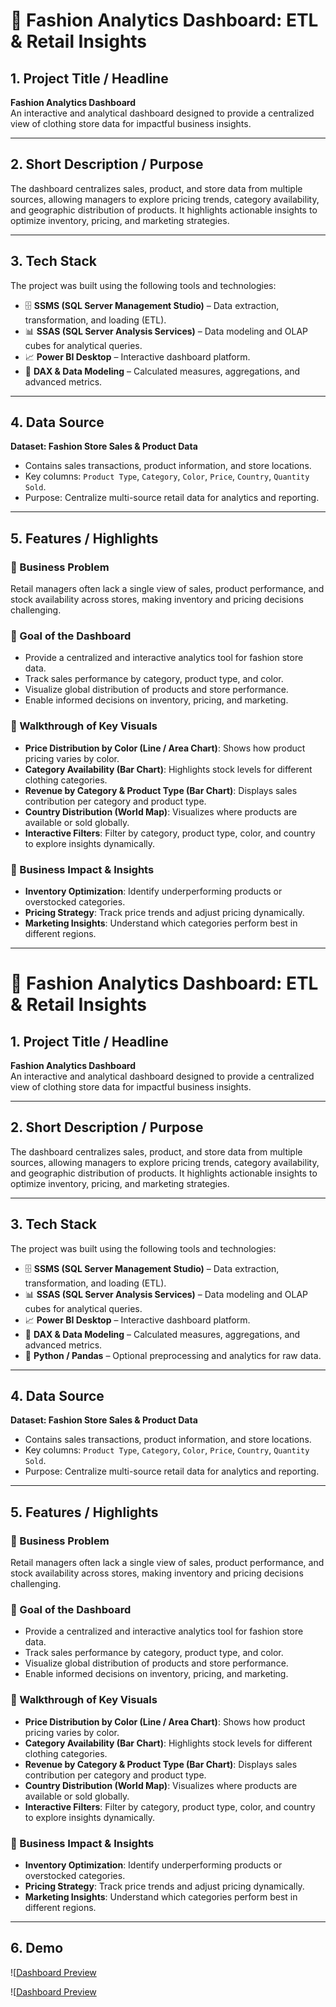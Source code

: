 # 👗 Fashion Analytics Dashboard: ETL & Retail Insights

## 1. Project Title / Headline
**Fashion Analytics Dashboard**  
An interactive and analytical dashboard designed to provide a centralized view of clothing store data for impactful business insights.

---

## 2. Short Description / Purpose
The dashboard centralizes sales, product, and store data from multiple sources, allowing managers to explore pricing trends, category availability, and geographic distribution of products. It highlights actionable insights to optimize inventory, pricing, and marketing strategies.

---

## 3. Tech Stack
The project was built using the following tools and technologies:  
- 🗄 **SSMS (SQL Server Management Studio)** – Data extraction, transformation, and loading (ETL).  
- 📊 **SSAS (SQL Server Analysis Services)** – Data modeling and OLAP cubes for analytical queries.  
- 📈 **Power BI Desktop** – Interactive dashboard platform.  
- 📝 **DAX & Data Modeling** – Calculated measures, aggregations, and advanced metrics.  

---

## 4. Data Source
**Dataset: Fashion Store Sales & Product Data**  
- Contains sales transactions, product information, and store locations.  
- Key columns: `Product Type`, `Category`, `Color`, `Price`, `Country`, `Quantity Sold`.  
- Purpose: Centralize multi-source retail data for analytics and reporting.

---

## 5. Features / Highlights

### 🔹 Business Problem
Retail managers often lack a single view of sales, product performance, and stock availability across stores, making inventory and pricing decisions challenging.

### 🔹 Goal of the Dashboard
- Provide a centralized and interactive analytics tool for fashion store data.  
- Track sales performance by category, product type, and color.  
- Visualize global distribution of products and store performance.  
- Enable informed decisions on inventory, pricing, and marketing.

### 🔹 Walkthrough of Key Visuals
- **Price Distribution by Color (Line / Area Chart)**: Shows how product pricing varies by color.  
- **Category Availability (Bar Chart)**: Highlights stock levels for different clothing categories.  
- **Revenue by Category & Product Type (Bar Chart)**: Displays sales contribution per category and product type.  
- **Country Distribution (World Map)**: Visualizes where products are available or sold globally.  
- **Interactive Filters**: Filter by category, product type, color, and country to explore insights dynamically.

### 🔹 Business Impact & Insights
- **Inventory Optimization**: Identify underperforming products or overstocked categories.  
- **Pricing Strategy**: Track price trends and adjust pricing dynamically.  
- **Marketing Insights**: Understand which categories perform best in different regions.

---

# 👗 Fashion Analytics Dashboard: ETL & Retail Insights

## 1. Project Title / Headline
**Fashion Analytics Dashboard**  
An interactive and analytical dashboard designed to provide a centralized view of clothing store data for impactful business insights.

---

## 2. Short Description / Purpose
The dashboard centralizes sales, product, and store data from multiple sources, allowing managers to explore pricing trends, category availability, and geographic distribution of products. It highlights actionable insights to optimize inventory, pricing, and marketing strategies.

---

## 3. Tech Stack
The project was built using the following tools and technologies:  
- 🗄 **SSMS (SQL Server Management Studio)** – Data extraction, transformation, and loading (ETL).  
- 📊 **SSAS (SQL Server Analysis Services)** – Data modeling and OLAP cubes for analytical queries.  
- 📈 **Power BI Desktop** – Interactive dashboard platform.  
- 📝 **DAX & Data Modeling** – Calculated measures, aggregations, and advanced metrics.  
- 🐍 **Python / Pandas** – Optional preprocessing and analytics for raw data.

---

## 4. Data Source
**Dataset: Fashion Store Sales & Product Data**  
- Contains sales transactions, product information, and store locations.  
- Key columns: `Product Type`, `Category`, `Color`, `Price`, `Country`, `Quantity Sold`.  
- Purpose: Centralize multi-source retail data for analytics and reporting.

---

## 5. Features / Highlights

### 🔹 Business Problem
Retail managers often lack a single view of sales, product performance, and stock availability across stores, making inventory and pricing decisions challenging.

### 🔹 Goal of the Dashboard
- Provide a centralized and interactive analytics tool for fashion store data.  
- Track sales performance by category, product type, and color.  
- Visualize global distribution of products and store performance.  
- Enable informed decisions on inventory, pricing, and marketing.

### 🔹 Walkthrough of Key Visuals
- **Price Distribution by Color (Line / Area Chart)**: Shows how product pricing varies by color.  
- **Category Availability (Bar Chart)**: Highlights stock levels for different clothing categories.  
- **Revenue by Category & Product Type (Bar Chart)**: Displays sales contribution per category and product type.  
- **Country Distribution (World Map)**: Visualizes where products are available or sold globally.  
- **Interactive Filters**: Filter by category, product type, color, and country to explore insights dynamically.

### 🔹 Business Impact & Insights
- **Inventory Optimization**: Identify underperforming products or overstocked categories.  
- **Pricing Strategy**: Track price trends and adjust pricing dynamically.  
- **Marketing Insights**: Understand which categories perform best in different regions.

---

## 6. Demo
![[Dashboard Preview](https://github.com/wijdenmediouni1/Fashion-Business-Tracking-/blob/main/Fashion01.png)

![[Dashboard Preview](https://github.com/wijdenmediouni1/Fashion-Business-Tracking-/blob/main/Fashion02.png)






